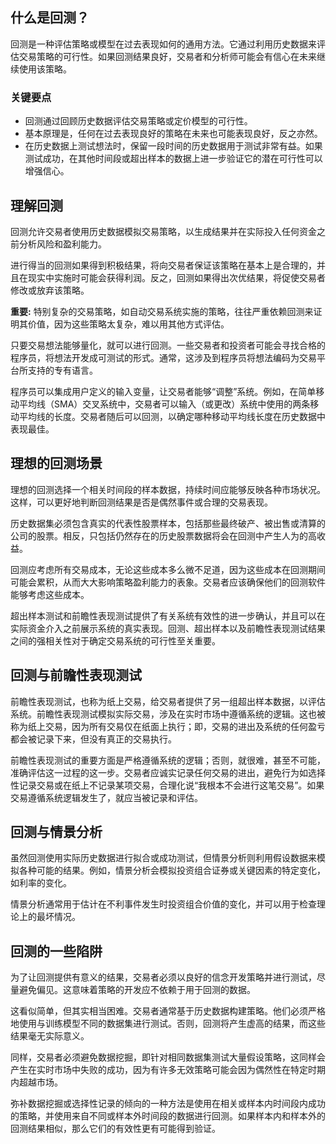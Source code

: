 ## 什么是回测？

回测是一种评估策略或模型在过去表现如何的通用方法。它通过利用历史数据来评估交易策略的可行性。如果回测结果良好，交易者和分析师可能会有信心在未来继续使用该策略。

### 关键要点

- 回测通过回顾历史数据评估交易策略或定价模型的可行性。
- 基本原理是，任何在过去表现良好的策略在未来也可能表现良好，反之亦然。
- 在历史数据上测试想法时，保留一段时间的历史数据用于测试非常有益。如果测试成功，在其他时间段或超出样本的数据上进一步验证它的潜在可行性可以增强信心。

## 理解回测

回测允许交易者使用历史数据模拟交易策略，以生成结果并在实际投入任何资金之前分析风险和盈利能力。

进行得当的回测如果得到积极结果，将向交易者保证该策略在基本上是合理的，并且在现实中实施时可能会获得利润。反之，回测如果得出次优结果，将促使交易者修改或放弃该策略。

**重要:** 特别复杂的交易策略，如自动交易系统实施的策略，往往严重依赖回测来证明其价值，因为这些策略太复杂，难以用其他方式评估。

只要交易想法能够量化，就可以进行回测。一些交易者和投资者可能会寻找合格的程序员，将想法开发成可测试的形式。通常，这涉及到程序员将想法编码为交易平台所支持的专有语言。

程序员可以集成用户定义的输入变量，让交易者能够“调整”系统。例如，在简单移动平均线（SMA）交叉系统中，交易者可以输入（或更改）系统中使用的两条移动平均线的长度。交易者随后可以回测，以确定哪种移动平均线长度在历史数据中表现最佳。

## 理想的回测场景

理想的回测选择一个相关时间段的样本数据，持续时间应能够反映各种市场状况。这样，可以更好地判断回测结果是否是偶然事件或合理的交易表现。

历史数据集必须包含真实的代表性股票样本，包括那些最终破产、被出售或清算的公司的股票。相反，只包括仍然存在的历史股票数据将会在回测中产生人为的高收益。

回测应考虑所有交易成本，无论这些成本多么微不足道，因为这些成本在回测期间可能会累积，从而大大影响策略盈利能力的表象。交易者应该确保他们的回测软件能够考虑这些成本。

超出样本测试和前瞻性表现测试提供了有关系统有效性的进一步确认，并且可以在实际资金介入之前展示系统的真实表现。回测、超出样本以及前瞻性表现测试结果之间的强相关性对于确定交易系统的可行性至关重要。

## 回测与前瞻性表现测试

前瞻性表现测试，也称为纸上交易，给交易者提供了另一组超出样本数据，以评估系统。前瞻性表现测试模拟实际交易，涉及在实时市场中遵循系统的逻辑。这也被称为纸上交易，因为所有交易仅在纸面上执行；即，交易的进出及系统的任何盈亏都会被记录下来，但没有真正的交易执行。

前瞻性表现测试的重要方面是严格遵循系统的逻辑；否则，就很难，甚至不可能，准确评估这一过程的这一步。交易者应诚实记录任何交易的进出，避免行为如选择性记录交易或在纸上不记录某项交易，合理化说“我根本不会进行这笔交易”。如果交易遵循系统逻辑发生了，就应当被记录和评估。

## 回测与情景分析

虽然回测使用实际历史数据进行拟合或成功测试，但情景分析则利用假设数据来模拟各种可能的结果。例如，情景分析会模拟投资组合证券或关键因素的特定变化，如利率的变化。

情景分析通常用于估计在不利事件发生时投资组合价值的变化，并可以用于检查理论上的最坏情况。

## 回测的一些陷阱

为了让回测提供有意义的结果，交易者必须以良好的信念开发策略并进行测试，尽量避免偏见。这意味着策略的开发应不依赖于用于回测的数据。

这看似简单，但其实相当困难。交易者通常基于历史数据构建策略。他们必须严格地使用与训练模型不同的数据集进行测试。否则，回测将产生虚高的结果，而这些结果毫无实际意义。

同样，交易者必须避免数据挖掘，即针对相同数据集测试大量假设策略，这同样会产生在实时市场中失败的成功，因为有许多无效策略可能会因为偶然性在特定时期内超越市场。

弥补数据挖掘或选择性记录的倾向的一种方法是使用在相关或样本内时间段内成功的策略，并使用来自不同或样本外时间段的数据进行回测。如果样本内和样本外的回测结果相似，那么它们的有效性更有可能得到验证。